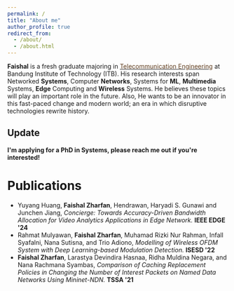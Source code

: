 ```yaml
---
permalink: /
title: "About me"
author_profile: true
redirect_from: 
  - /about/
  - /about.html
---
```


**Faishal** is a fresh graduate majoring in <a href="https://stei.itb.ac.id/en/undergraduate-programs/bachelor-telecommunication/" target="_blank"><span style="color: #613e1f;">Telecommunication Engineering</span></a> at Bandung Institute of Technology (ITB).
His research interests span Networked **Systems**, Computer **Networks**, Systems for **ML**, **Multimedia** Systems, **Edge** Computing and **Wireless** Systems. He believes these topics will play an important role in the future. Also, He wants to be an innovator in this fast-paced change and modern world; an era in which disruptive technologies rewrite history.

## Update

**I'm applying for a PhD in Systems, please reach me out if you're interested!**

Publications
======

- Yuyang Huang, **Faishal Zharfan**, Hendrawan, Haryadi S. Gunawi and Junchen Jiang, *Concierge: Towards Accuracy-Driven Bandwidth Allocation for Video Analytics Applications in Edge Network.* **IEEE EDGE '24**
- Rahmat Mulyawan, **Faishal Zharfan**, Muhamad Rizki Nur Rahman, Infall Syafalni, Nana Sutisna, and Trio Adiono, *Modelling of Wireless OFDM System with Deep Learning-based Modulation Detection.* **ISESD '22**
- **Faishal Zharfan**, Larastya Devindira Hasnaa, Ridha Muldina Negara, and Nana Rachmana Syambas, *Comparison of Caching Replacement Policies in Changing the Number of Interest Packets on Named Data Networks Using Mininet-NDN.* **TSSA '21**
<!-- The 15th International Conference on Telecommunication Systems, Services, and Applications (TSSA) -->
<!-- 2022 International Symposium on Electronics and Smart Devices (ISESD) -->


